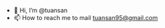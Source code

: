- 👋 Hi, I’m @tuansan
- 📫 How to reach me to mail tuansan95@gmail.com

<!---
tuansan/tuansan is a ✨ special ✨ repository because its `README.md` (this file) appears on your GitHub profile.
You can click the Preview link to take a look at your changes.
--->
